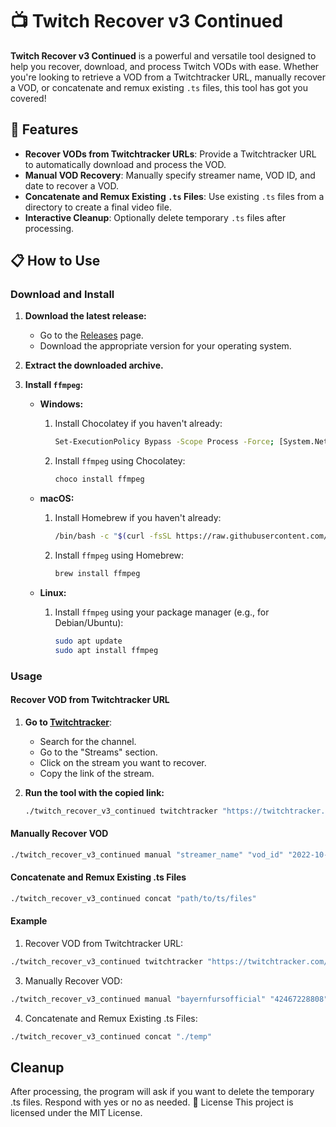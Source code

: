 # 📺 Twitch Recover v3 Continued

**Twitch Recover v3 Continued** is a powerful and versatile tool designed to help you recover, download, and process Twitch VODs with ease. Whether you're looking to retrieve a VOD from a Twitchtracker URL, manually recover a VOD, or concatenate and remux existing `.ts` files, this tool has got you covered!

## 🚀 Features

- **Recover VODs from Twitchtracker URLs**: Provide a Twitchtracker URL to automatically download and process the VOD.
- **Manual VOD Recovery**: Manually specify streamer name, VOD ID, and date to recover a VOD.
- **Concatenate and Remux Existing `.ts` Files**: Use existing `.ts` files from a directory to create a final video file.
- **Interactive Cleanup**: Optionally delete temporary `.ts` files after processing.

## 📋 How to Use

### Download and Install

1. **Download the latest release:**
    - Go to the [Releases](https://github.com/Lexxn0x3/TwitchRecover_V3/releases) page.
    - Download the appropriate version for your operating system.

2. **Extract the downloaded archive.**

3. **Install `ffmpeg`:**

    - **Windows:**
        1. Install Chocolatey if you haven't already:
            ```sh
            Set-ExecutionPolicy Bypass -Scope Process -Force; [System.Net.ServicePointManager]::SecurityProtocol = [System.Net.ServicePointManager]::SecurityProtocol -bor 3072; iex ((New-Object System.Net.WebClient).DownloadString('https://community.chocolatey.org/install.ps1'))
            ```
        2. Install `ffmpeg` using Chocolatey:
            ```sh
            choco install ffmpeg
            ```

    - **macOS:**
        1. Install Homebrew if you haven't already: 
            ```sh
            /bin/bash -c "$(curl -fsSL https://raw.githubusercontent.com/Homebrew/install/HEAD/install.sh)"
            ```
        2. Install `ffmpeg` using Homebrew:
            ```sh
            brew install ffmpeg
            ```

    - **Linux:**
        1. Install `ffmpeg` using your package manager (e.g., for Debian/Ubuntu):
            ```sh
            sudo apt update
            sudo apt install ffmpeg
            ```

### Usage

#### Recover VOD from Twitchtracker URL

1. **Go to [Twitchtracker](https://twitchtracker.com/)**:
    - Search for the channel.
    - Go to the "Streams" section.
    - Click on the stream you want to recover.
    - Copy the link of the stream.

2. **Run the tool with the copied link:**

    ```sh
    ./twitch_recover_v3_continued twitchtracker "https://twitchtracker.com/streamer_id/streams/twitch_tracker_vod_id"
    ```

#### Manually Recover VOD

```sh
./twitch_recover_v3_continued manual "streamer_name" "vod_id" "2022-10-29 13:06"
```
#### Concatenate and Remux Existing .ts Files
```sh
./twitch_recover_v3_continued concat "path/to/ts/files"
```
#### Example
1. Recover VOD from Twitchtracker URL:
```sh
./twitch_recover_v3_continued twitchtracker "https://twitchtracker.com/bayernfursofficial/streams/42467228808"
```
3. Manually Recover VOD:
```sh
./twitch_recover_v3_continued manual "bayernfursofficial" "42467228808" "2022-10-29 13:06"
```
4. Concatenate and Remux Existing .ts Files:
```sh
./twitch_recover_v3_continued concat "./temp"
```

## Cleanup
After processing, the program will ask if you want to delete the temporary .ts files. Respond with yes or no as needed.
📄 License
This project is licensed under the MIT License.
